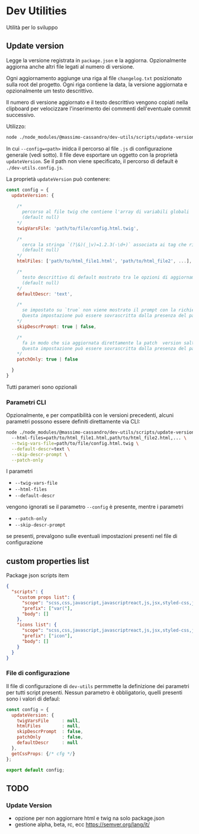 # Dev Utilities

Utilità per lo sviluppo

## Update version

Legge la versione registrata in `package.json` e la aggiorna. Opzionalmente aggiorna anche altri file legati al numero di versione.

Ogni aggiornamento aggiunge una riga al file `changelog.txt` posizionato sulla root del progetto. Ogni riga contiene la data, la versione aggiornata  e opzionalmente um testo descrittivo.

Il numero di versione aggiornato e il testo descrittivo vengono copiati nella clipboard per velocizzare l'inserimento dei commenti dell'eventuale commit successivo. 

Utilizzo:

```bash
node ./node_modules/@massimo-cassandro/dev-utils/scripts/update-version.mjs --config=path/to/config.js
```

In cui  `--config=<path>` inidca il percorso al file `.js` di configurazione generale (vedi sotto). Il file deve esportare un oggetto con la proprietà `updateVersion`. Se il path non viene specificato, il percorso di default è `./dev-utils.config.js`.

La proprietà `updateVersion` può contenere:

```javascript
const config = {
  updateVersion: {
     
    /*
      percorso al file twig che contiene l'array di variabili globali  `glob_vars` che contiene a sua volta l'elemento `vers` che viene impostato col valore assegnato alla proprietà `version` di `packege.json`
      (default null)
    */
    twigVarsFile: 'path/to/file/config.html.twig',

    /*
      cerca la stringa `(?|&)(_|v)=1.2.3(-\d+)` associata ai tag che richiamano file js o css all'interno dei file html specificati e aggiorna il numero di versione
      (default null)
    */
    htmlFiles: ['path/to/html_file1.html', 'path/to/html_file2', ...],

    /*
      testo descrittivo di default mostrato tra le opzioni di aggiornamento
      (default null)
    */
    defaultDescr: 'text',

    /*
      se impostato su `true` non viene mostrato il prompt con la richiesta del testo descrittivo (default false). 
      Questa impostazione può essere sovrascritta dalla presenza del parametro CLI `--skip-descr-prompt`
    */
    skipDescrPrompt: true | false,

    /*
      fa in modo che sia aggiornata direttamente la patch  version saltando l'opzione di scelta relativa (default false). 
      Questa impostazione può essere sovrascritta dalla presenza del parametro CLI `--patch-only`
    */
    patchOnly: true | false

  }
}
```

Tutti parameri sono opzionali

### Parametri CLI
Opzionalmente, e per compatibilità con le versioni precedenti, alcuni parametri possono essere definiti direttamente via CLI:

```bash
node ./node_modules/@massimo-cassandro/dev-utils/scripts/update-version.mjs \ 
  --html-files=path/to/html_file1.html,path/to/html_file2.html,... \
  --twig-vars-file=path/to/file/config.html.twig \
  --default-descr=text \
  --skip-descr-prompt \
  --patch-only
```

I parametri 

* `--twig-vars-file`
* `--html-files`
* `--default-descr`

vengono ignorati se il parametro `--config` è presente, mentre i parametri 

* `--patch-only`
* `--skip-descr-prompt`

se presenti, prevalgono sulle eventuali impostazioni presenti nel file di configurazione



## custom properties list

Package json scripts item

```json
{
  "scripts": {
    "custom props list": {
      "scope": "scss,css,javascript,javascriptreact,js,jsx,styled-css,jsx-attr,html",
      "prefix": ["var("],
      "body": []
    },
    "icons list": {
      "scope": "scss,css,javascript,javascriptreact,js,jsx,styled-css,jsx-attr,html",
      "prefix": ["icon"],
      "body": []
    }
  }
}

```



### File di configurazione

Il file di configurazione di `dev-utils` permmette la definizione dei parametri per tutti script presenti. Nessun parametro è obbligatorio, quelli presenti sono i valori di defaul:

```javascript
const config = {
  updateVersion: { 
    twigVarsFile     : null,
    htmlFiles        : null,
    skipDescrPrompt  : false,
    patchOnly        : false,
    defaultDescr     : null
  },
  getCssProps: {/* cfg */}
};

export default config;
```

## TODO

### Update Version
* opzione per non aggiornare html e twig na solo package.json
* gestione alpha, beta, rc, ecc https://semver.org/lang/it/
